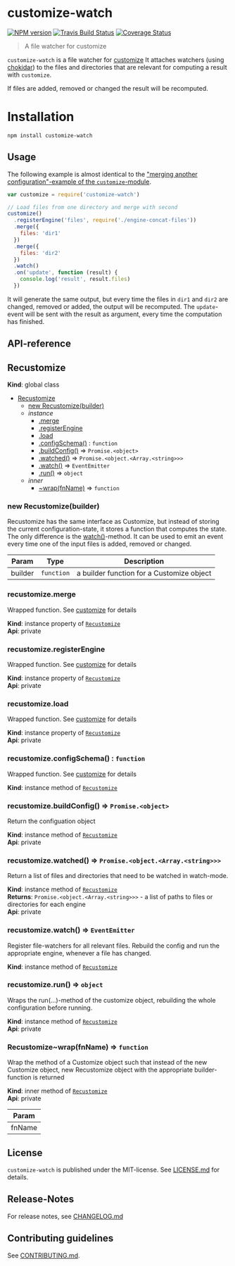 # customize-watch 

[![NPM version](https://badge.fury.io/js/customize-watch.svg)](http://badge.fury.io/js/customize-watch)
[![Travis Build Status](https://travis-ci.org/bootprint/customize-watch.svg?branch=master)](https://travis-ci.org/bootprint/customize-watch)
[![Coverage Status](https://img.shields.io/coveralls/bootprint/customize-watch.svg)](https://coveralls.io/r/bootprint/customize-watch)


> A file watcher for customize

`customize-watch` is a file watcher for [customize](https://github.com/nknapp/customize)
It attaches watchers (using [chokidar](https://github.com/paulmillr/chokidar)) to 
the files and directories that are relevant for computing a result with `customize`.

If files are added, removed or changed the result will be recomputed.

# Installation

```
npm install customize-watch
```

## Usage

The following example is almost identical to the
["merging another configuration"-example of the `customize`-module](https://github.com/nknapp/customize#merging-another-configuration).

```js
var customize = require('customize-watch')

// Load files from one directory and merge with second
customize()
  .registerEngine('files', require('./engine-concat-files'))
  .merge({
    files: 'dir1'
  })
  .merge({
    files: 'dir2'
  })
  .watch()
  .on('update', function (result) {
    console.log('result', result.files)
  })
```

It will generate the same output, but every time the files in `dir1` and `dir2` are changed, 
removed or added, the output will be recomputed. The `update`-event will be sent with the result
as argument, every time the computation has finished.










##  API-reference

<a name="Recustomize"></a>

## Recustomize
**Kind**: global class  

* [Recustomize](#Recustomize)
    * [new Recustomize(builder)](#new_Recustomize_new)
    * _instance_
        * [.merge](#Recustomize+merge)
        * [.registerEngine](#Recustomize+registerEngine)
        * [.load](#Recustomize+load)
        * [.configSchema()](#Recustomize+configSchema) : <code>function</code>
        * [.buildConfig()](#Recustomize+buildConfig) ⇒ <code>Promise.&lt;object&gt;</code>
        * [.watched()](#Recustomize+watched) ⇒ <code>Promise.&lt;object.&lt;Array.&lt;string&gt;&gt;&gt;</code>
        * [.watch()](#Recustomize+watch) ⇒ <code>EventEmitter</code>
        * [.run()](#Recustomize+run) ⇒ <code>object</code>
    * _inner_
        * [~wrap(fnName)](#Recustomize..wrap) ⇒ <code>function</code>

<a name="new_Recustomize_new"></a>

### new Recustomize(builder)
Recustomize has the same interface as Customize, but instead of storing
the current configuration-state, it stores a function that computes the state.
The only difference is the [watch()](#Recustomize+watch)-method. It can be
used to emit an event every time one of the input files is added, removed or changed.


| Param | Type | Description |
| --- | --- | --- |
| builder | <code>function</code> | a builder function for a Customize object |

<a name="Recustomize+merge"></a>

### recustomize.merge
Wrapped function. See [customize](https://github.com/nknapp/customize) for details

**Kind**: instance property of <code>[Recustomize](#Recustomize)</code>  
**Api**: private  
<a name="Recustomize+registerEngine"></a>

### recustomize.registerEngine
Wrapped function. See [customize](https://github.com/nknapp/customize) for details

**Kind**: instance property of <code>[Recustomize](#Recustomize)</code>  
**Api**: private  
<a name="Recustomize+load"></a>

### recustomize.load
Wrapped function. See [customize](https://github.com/nknapp/customize) for details

**Kind**: instance property of <code>[Recustomize](#Recustomize)</code>  
**Api**: private  
<a name="Recustomize+configSchema"></a>

### recustomize.configSchema() : <code>function</code>
Wrapped function. See [customize](https://github.com/nknapp/customize) for details

**Kind**: instance method of <code>[Recustomize](#Recustomize)</code>  
<a name="Recustomize+buildConfig"></a>

### recustomize.buildConfig() ⇒ <code>Promise.&lt;object&gt;</code>
Return the configuation object

**Kind**: instance method of <code>[Recustomize](#Recustomize)</code>  
**Api**: private  
<a name="Recustomize+watched"></a>

### recustomize.watched() ⇒ <code>Promise.&lt;object.&lt;Array.&lt;string&gt;&gt;&gt;</code>
Return a list of files and directories that need to be watched
in watch-mode.

**Kind**: instance method of <code>[Recustomize](#Recustomize)</code>  
**Returns**: <code>Promise.&lt;object.&lt;Array.&lt;string&gt;&gt;&gt;</code> - a list of paths to files or directories for each engine  
**Api**: private  
<a name="Recustomize+watch"></a>

### recustomize.watch() ⇒ <code>EventEmitter</code>
Register file-watchers for all relevant files.
Rebuild the config and run the appropriate engine, whenever
a file has changed.

**Kind**: instance method of <code>[Recustomize](#Recustomize)</code>  
<a name="Recustomize+run"></a>

### recustomize.run() ⇒ <code>object</code>
Wraps the run(...)-method of the customize object, rebuilding the whole configuration
before running.

**Kind**: instance method of <code>[Recustomize](#Recustomize)</code>  
**Api**: private  
<a name="Recustomize..wrap"></a>

### Recustomize~wrap(fnName) ⇒ <code>function</code>
Wrap the method of a Customize object such that
instead of the new Customize object, new Recustomize object
with the appropriate builder-function is returned

**Kind**: inner method of <code>[Recustomize](#Recustomize)</code>  
**Api**: private  

| Param |
| --- |
| fnName | 




## License

`customize-watch` is published under the MIT-license. 
See [LICENSE.md](LICENSE.md) for details.

## Release-Notes
 
For release notes, see [CHANGELOG.md](CHANGELOG.md)
 
## Contributing guidelines

See [CONTRIBUTING.md](CONTRIBUTING.md).
